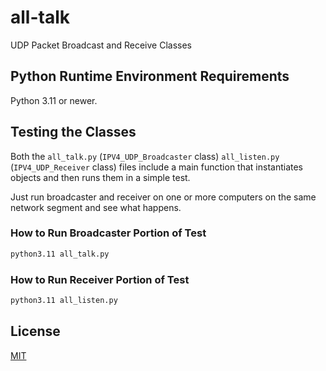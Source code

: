 # all-talk

 UDP Packet Broadcast and Receive Classes

## Python Runtime Environment Requirements

Python 3.11 or newer.

## Testing the Classes

Both the ```all_talk.py``` (```IPV4_UDP_Broadcaster``` class) ```all_listen.py``` (```IPV4_UDP_Receiver``` class) files include a main function that instantiates objects and then runs them in a simple test.

Just run broadcaster and receiver on one or more computers on the same network segment and see what happens.

### How to Run Broadcaster Portion of Test

 ```bash
 python3.11 all_talk.py
 ```

### How to Run Receiver Portion of Test

```bash
python3.11 all_listen.py
```

## License

[MIT](./LICENSE.md)